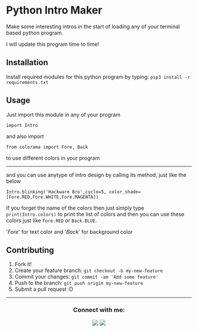 # Python Intro Maker
 Make some interesting intros in the start of loading any of your terminal based python program.

I will update this program time to time!

## Installation

Install required modules for this python program by typing:
`pip3 install -r requirements.txt`

## Usage

Just import this module in any of your program

`import Intro`

and also import

`from colorama import Fore, Back`

to use different colors in your program

<hr>

and you can use anytype of intro design by calling its method, just like the below 

`Intro.blinking('Hackware Bro',cycle=5, color_shade=[Fore.RED,Fore.WHITE,Fore.MAGENTA])`

If you forget the name of the colors then just simply type `print(Intro.colors)` to print the list of colors and then you can use these colors just like `Fore.RED` or `Back.BLUE`. 

'*Fore*' for text color and '*Back*' for background color

## Contributing

1. Fork it!
2. Create your feature branch: `git checkout -b my-new-feature`
3. Commit your changes: `git commit -am 'Add some feature'`
4. Push to the branch: `git push origin my-new-feature`
5. Submit a pull request :D


<hr>
<div align = "center">
<h3><b>Connect with me:</b></h3>
</div>

<div align="center">
<a href="https://www.youtube.com/channel/UCjLXbCSK44Fw5c_6J8mmZtQ?sub_confirmation=1"><img src="https://img.shields.io/youtube/channel/subscribers/UCjLXbCSK44Fw5c_6J8mmZtQ?label=Hackware%20Bro&style=social" /></a>
<a href="https://twitter.com/HackwareBro"><img src="https://img.shields.io/twitter/follow/HackwareBro?style=social" /></a>
</div>
